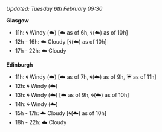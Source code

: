 *Updated: Tuesday 6th February 09:30*

**Glasgow**

* 11h: :cyclone: Windy (:cloud:) [:cloud: as of 6h, :cyclone:(:cloud:) as of 10h]
* 12h - 16h: :cloud: Cloudy [:cyclone:(:cloud:) as of 10h]
* 17h - 22h: :cloud: Cloudy

**Edinburgh**

* 11h: :cyclone: Windy (:cloud:) [:cloud: as of 7h, :cyclone:(:cloud:) as of 9h, :umbrella: as of 11h]
* 12h: :cyclone: Windy (:cloud:)
* 13h: :cyclone: Windy (:cloud:) [:cloud: as of 9h, :cyclone:(:cloud:) as of 10h]
* 14h: :cyclone: Windy (:cloud:)
* 15h - 17h: :cloud: Cloudy [:cyclone:(:cloud:) as of 10h]
* 18h - 22h: :cloud: Cloudy
